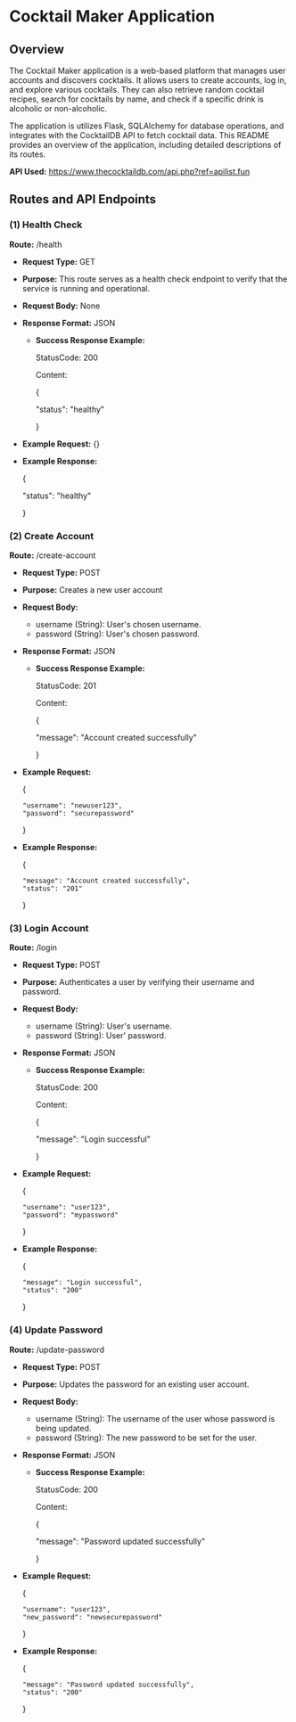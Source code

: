 # Cocktail Maker Application

## Overview
The Cocktail Maker application is a web-based platform that manages user accounts and discovers cocktails. It allows users to create accounts, log in, and explore various cocktails. They can also retrieve random cocktail recipes, search for cocktails by name, and check if a specific drink is alcoholic or non-alcoholic.

The application is utilizes Flask, SQLAlchemy for database operations, and integrates with the CocktailDB API to fetch cocktail data. This README provides an overview of the application, including detailed descriptions of its routes.

**API Used:** https://www.thecocktaildb.com/api.php?ref=apilist.fun

## Routes and API Endpoints

### (1) Health Check
**Route:** /health
  - **Request Type:** GET
  - **Purpose:** This route serves as a health check endpoint to verify that the service is running and operational.
  - **Request Body:** None
  - **Response Format:** JSON
    - **Success Response Example:**

      StatusCode: 200

      Content: 

      {

        "status": "healthy"

      }
      
  - **Example Request:**
    {}
  - **Example Response:**

    {

      "status": "healthy"

    }

### (2) Create Account
**Route:** /create-account
  - **Request Type:** POST
  - **Purpose:** Creates a new user account
  - **Request Body:** 
    - username (String): User's chosen username.
    - password (String): User's chosen password.
  - **Response Format:** JSON
    - **Success Response Example:**

      StatusCode: 201

      Content: 

      {

        "message": "Account created successfully"

      }
  - **Example Request:**

      {

        "username": "newuser123",
        "password": "securepassword"

      }
  - **Example Response:**

    {

        "message": "Account created successfully",
        "status": "201"

    }

### (3) Login Account
**Route:** /login
  - **Request Type:** POST
  - **Purpose:** Authenticates a user by verifying their username and password.
  - **Request Body:** 
    - username (String): User's username.
    - password (String): User' password.
  - **Response Format:** JSON
    - **Success Response Example:**

      StatusCode: 200

      Content: 

      {

        "message": "Login successful"

      }
  - **Example Request:**

      {

        "username": "user123",
        "password": "mypassword"

      }
  - **Example Response:**

    {

        "message": "Login successful",
        "status": "200"

    }

### (4) Update Password
**Route:** /update-password
  - **Request Type:** POST
  - **Purpose:** Updates the password for an existing user account.
  - **Request Body:** 
    - username (String): The username of the user whose password is being updated.
    - password (String): The new password to be set for the user.
  - **Response Format:** JSON
    - **Success Response Example:**

      StatusCode: 200

      Content: 

      {

        "message": "Password updated successfully"

      }
  - **Example Request:**

      {

        "username": "user123",
        "new_password": "newsecurepassword"

      }
  - **Example Response:**

    {

        "message": "Password updated successfully",
        "status": "200"

    }


